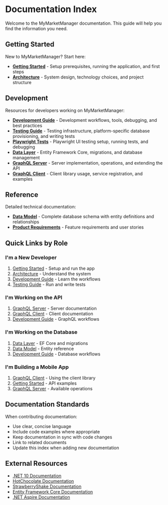 # Documentation Index

Welcome to the MyMarketManager documentation. This guide will help you find the information you need.

## Getting Started

New to MyMarketManager? Start here:

- **[Getting Started](getting-started.md)** - Setup prerequisites, running the application, and first steps
- **[Architecture](architecture.md)** - System design, technology choices, and project structure

## Development

Resources for developers working on MyMarketManager:

- **[Development Guide](development-guide.md)** - Development workflows, tools, debugging, and best practices
- **[Testing Guide](testing.md)** - Testing infrastructure, platform-specific database provisioning, and writing tests
- **[Playwright Tests](playwright.md)** - Playwright UI testing setup, running tests, and debugging
- **[Data Layer](data-layer.md)** - Entity Framework Core, migrations, and database management
- **[GraphQL Server](graphql-server.md)** - Server implementation, operations, and extending the API
- **[GraphQL Client](graphql-client.md)** - Client library usage, service registration, and examples

## Reference

Detailed technical documentation:

- **[Data Model](data-model.md)** - Complete database schema with entity definitions and relationships
- **[Product Requirements](product-requirements.md)** - Feature requirements and user stories

## Quick Links by Role

### I'm a New Developer
1. [Getting Started](getting-started.md) - Setup and run the app
2. [Architecture](architecture.md) - Understand the system
3. [Development Guide](development-guide.md) - Learn the workflows
4. [Testing Guide](testing.md) - Run and write tests

### I'm Working on the API
1. [GraphQL Server](graphql-server.md) - Server documentation
2. [GraphQL Client](graphql-client.md) - Client documentation
3. [Development Guide](development-guide.md#graphql-server-development) - GraphQL workflows

### I'm Working on the Database
1. [Data Layer](data-layer.md) - EF Core and migrations
2. [Data Model](data-model.md) - Entity reference
3. [Development Guide](development-guide.md#4-working-with-the-database) - Database workflows

### I'm Building a Mobile App
1. [GraphQL Client](graphql-client.md) - Using the client library
2. [Getting Started](getting-started.md#example-graphql-operations) - API examples
3. [GraphQL Server](graphql-server.md) - Available operations

## Documentation Standards

When contributing documentation:

- Use clear, concise language
- Include code examples where appropriate
- Keep documentation in sync with code changes
- Link to related documents
- Update this index when adding new documentation

## External Resources

- [.NET 10 Documentation](https://learn.microsoft.com/en-us/dotnet/)
- [HotChocolate Documentation](https://chillicream.com/docs/hotchocolate)
- [StrawberryShake Documentation](https://chillicream.com/docs/strawberryshake)
- [Entity Framework Core Documentation](https://learn.microsoft.com/en-us/ef/core/)
- [.NET Aspire Documentation](https://learn.microsoft.com/en-us/dotnet/aspire/)
